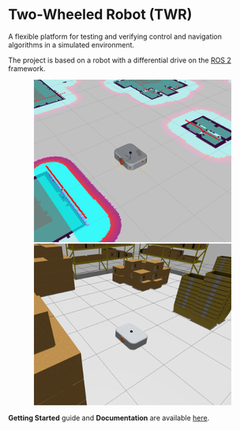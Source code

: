 # Two-Wheeled Robot (TWR)

A flexible platform for testing and verifying control and navigation algorithms in a simulated environment.

The project is based on a robot with a differential drive on the [ROS 2](https://www.ros.org/) framework.

<div align="center">
  <img src="./docs/docs/assets/screenshots/twr_rviz2_nav.png" width="400"/>
  <img src="./docs/docs/assets/screenshots/twr_gazebo_warehouse.png" width="400"/>  
</div>


**Getting Started** guide and **Documentation** are available [here](https://ajedancov.github.io/twr/).